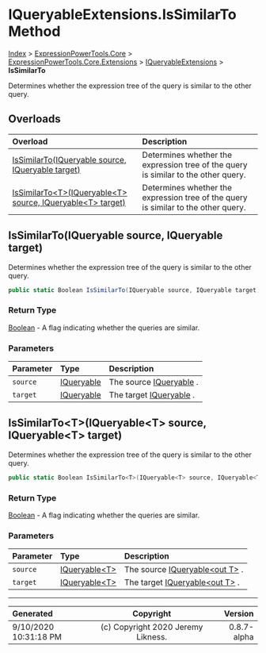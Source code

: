 ﻿# IQueryableExtensions.IsSimilarTo Method

[Index](../index.md) > [ExpressionPowerTools.Core](ExpressionPowerTools.Core.a.md) > [ExpressionPowerTools.Core.Extensions](ExpressionPowerTools.Core.Extensions.n.md) > [IQueryableExtensions](ExpressionPowerTools.Core.Extensions.IQueryableExtensions.cs.md) > **IsSimilarTo**

Determines whether the expression tree of the query is similar to the other query.

## Overloads

| Overload | Description |
| :-- | :-- |
| [IsSimilarTo(IQueryable source, IQueryable target)](#issimilartoiqueryable-source-iqueryable-target) | Determines whether the expression tree of the query is similar to the other query. |
| [IsSimilarTo&lt;T>(IQueryable&lt;T> source, IQueryable&lt;T> target)](#issimilartotiqueryablet-source-iqueryablet-target) | Determines whether the expression tree of the query is similar to the other query. |
## IsSimilarTo(IQueryable source, IQueryable target)

Determines whether the expression tree of the query is similar to the other query.

```csharp
public static Boolean IsSimilarTo(IQueryable source, IQueryable target)
```

### Return Type

 [Boolean](https://docs.microsoft.com/dotnet/api/system.boolean)  - A flag indicating whether the queries are similar.

### Parameters

| Parameter | Type | Description |
| :-- | :-- | :-- |
| `source` | [IQueryable](https://docs.microsoft.com/dotnet/api/system.linq.iqueryable) | The source [IQueryable](https://docs.microsoft.com/dotnet/api/system.linq.iqueryable) . |
| `target` | [IQueryable](https://docs.microsoft.com/dotnet/api/system.linq.iqueryable) | The target [IQueryable](https://docs.microsoft.com/dotnet/api/system.linq.iqueryable) . |


## IsSimilarTo&lt;T>(IQueryable&lt;T> source, IQueryable&lt;T> target)

Determines whether the expression tree of the query is similar to the other query.

```csharp
public static Boolean IsSimilarTo<T>(IQueryable<T> source, IQueryable<T> target)
```

### Return Type

 [Boolean](https://docs.microsoft.com/dotnet/api/system.boolean)  - A flag indicating whether the queries are similar.

### Parameters

| Parameter | Type | Description |
| :-- | :-- | :-- |
| `source` | [IQueryable&lt;T>](https://docs.microsoft.com/dotnet/api/system.linq.iqueryable-1) | The source [IQueryable&lt;out T>](https://docs.microsoft.com/dotnet/api/system.linq.iqueryable-1) . |
| `target` | [IQueryable&lt;T>](https://docs.microsoft.com/dotnet/api/system.linq.iqueryable-1) | The target [IQueryable&lt;out T>](https://docs.microsoft.com/dotnet/api/system.linq.iqueryable-1) . |



---

| Generated | Copyright | Version |
| :-- | :-: | --: |
| 9/10/2020 10:31:18 PM | (c) Copyright 2020 Jeremy Likness. | 0.8.7-alpha |
